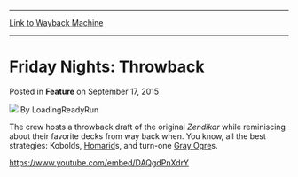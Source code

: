 
---
[Link to Wayback Machine](https://web.archive.org/web/20150920005756/http://magic.wizards.com/en/articles/archive/feature/friday-nights-throwback-2015-09-17)

[_metadata_:wayback_url]:- "http://magic.wizards.com/en/articles/archive/feature/friday-nights-throwback-2015-09-17"
[_metadata_:wayback_raw_url]:- "https://web.archive.org/web/20150920005756id_/http://magic.wizards.com/en/articles/archive/feature/friday-nights-throwback-2015-09-17"
[_metadata_:wayback_capture_timestamp]:- "2015-09-20 00:57:56+00:00"
[_metadata_:description]:- "The crew hosts a throwback draft of the original Zendikar while reminiscing about their favorite decks from way back when."
[_metadata_:generator]:- "Drupal 7 (http://drupal.org)"
---


Friday Nights: Throwback
========================



 Posted in **Feature**
 on September 17, 2015 






![](https://media.magic.wizards.com/styles/auth_small/public/images/person/lrrbiopic.png)
By LoadingReadyRun










The crew hosts a throwback draft of the original *Zendikar* while reminiscing about their favorite decks from way back when. You know, all the best strategies: Kobolds, [Homarid](http://gatherer.wizards.com/Pages/Card/Details.aspx?name=Homarid)s, and turn-one [Gray Ogre](http://gatherer.wizards.com/Pages/Card/Details.aspx?name=Gray+Ogre)s.


<https://www.youtube.com/embed/DAQgdPnXdrY>







